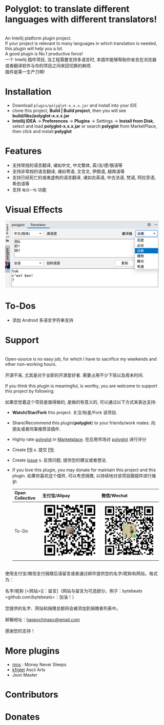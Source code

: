 # Polyglot: to translate different languages with different translators!
 <br>An Intellij platform plugin project.
 <br>If your project is relevant to many languages in which translation is needed, this plugin will help you a lot.
 <br>A good plugin is No.1 productive force!
 <br>一个 Intellij 插件项目, 当工程需要支持多语言时, 本插件能够帮助你省去在浏览器或者翻译软件与你的项目之间来回切换的麻烦. 
 <br>插件是第一生产力啊!
 
 # Installation
 
 *  Download `plugin/polyglot-x.x.x.jar` and install into your IDE
 *  clone this project, **Build | Build project**, then you will see **build/libs/polyglot-x.x.x.jar**
 *  **Intellij IDEA** -> **Preferences** -> **Plugins** -> Settings -> **Install from Disk**, select and load **polyglot-x.x.x.jar** or search **polyglot** from MarketPlace, then click and install **polyglot**
 
 # Features
 * 支持常规的语言翻译, 诸如中文, 中文繁体, 英/法/德/俄语等
 * 支持非常规的语言翻译, 诸如粤语, 文言文, 伊朗语, 越南语等
 * 支持已经死亡的或者虚构的语言翻译, 诸如古英语, 中古法语, 梵语, 阿拉贡语, 希伯语等
 * 支持 `每日一句` 功能
 
 # Visual Effects
 
 ![polyglot](screenshots/polyglot_screenshot_1.png)
 
 # To-Dos
 
 *  添加 Android 多语言字符串支持
 
 # Support
 <br>Open-source is no easy job, for which I have to sacrifice my weekends and other non-working hours.</br>
 <br>开源不易, 尤其是对于全职的开源爱好者. 需要占用不少下班以及周末时间.</br>
 <br>If you think this plugin is meaningful, is worthy, you are welcome to support this project by following:</br>
 <br>如果您觉着这个项目是值得做的, 是做的有意义的, 可以通过以下方式来表达支持: </br>
 
 * <b>Watch/Star/Fork</b> this project. 关注/标星/Fork 该项目.
 * Share/Recommend this plugin(<b>polyglot</b>) to your friends/work mates. 向朋友或者同事推荐该插件.
 * Highly rate [polyglot](https://plugins.jetbrains.com/plugin/15036-polyglot-translators) in [Marketplace](https://plugins.jetbrains.com/). 在应用市场对 [polyglot](https://plugins.jetbrains.com/plugin/15036-polyglot-translators) 进行评分
 * Create [PR](https://github.com/bytebeats/polyglot/pulls) s. 提交 [PR](https://github.com/bytebeats/polyglot/pulls).
 * Create [Issue](https://github.com/bytebeats/polyglot/issues) s. 反馈问题, 提供您的建议或者想法.
 * If you love this plugin, you may donate for maintain this project and this plugin. 如果你喜欢这个插件, 可以考虑捐赠, 以持续地对该项目跟插件进行维护.
 
     Open Collective | 支付宝/Alipay | 微信/Wechat
     -------------- | -------------- | --------------
     To-Do | ![alipay](receipts/alipay_receipt.bmp) | ![wechat](receipts/wechat_receipt.bmp)
 
 <br>使用支付宝/微信支付捐赠后请留言或者通过邮件提供您的名字/昵称和网站，格式为：</br>
 <br>名字/昵称 [<网站>][：留言]（网站与留言为可选部分，例子：bytebeats <github.com/bytebeats>：加油！）</br>
 <br>您提供的名字、网站和捐赠总额将会被添加到捐赠者列表中。</br>
 <br>邮箱地址：<a href="mailto:happychinapc@gmail.com?subject=polyglot捐赠&body=你做的工作很有意义, 加油!">happychinapc@gmail.com</a></br>
 <br>感谢您的支持！</br>
 
 # More plugins
 * [mns](https://github.com/bytebeats/mns) : Money Never Sleeps
 * [kfiglet](https://github.com/bytebeats/kfiglet) Ascii Arts
 * Json Master
 
 # Contributors
 
 # Donates